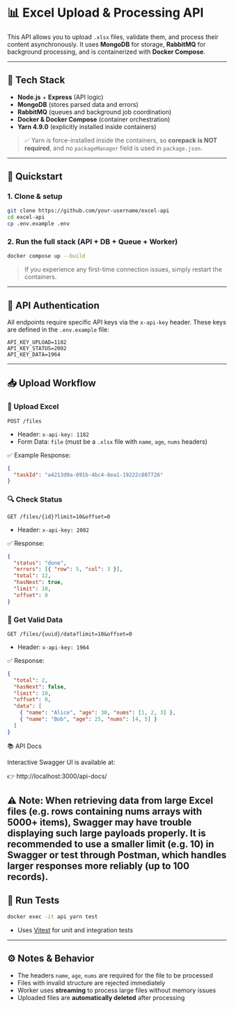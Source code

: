 # 📊 Excel Upload & Processing API

This API allows you to upload `.xlsx` files, validate them, and process their content asynchronously. It uses **MongoDB** for storage, **RabbitMQ** for background processing, and is containerized with **Docker Compose**.

---

## 🔧 Tech Stack
- **Node.js** + **Express** (API logic)
- **MongoDB** (stores parsed data and errors)
- **RabbitMQ** (queues and background job coordination)
- **Docker & Docker Compose** (container orchestration)
- **Yarn 4.9.0** (explicitly installed inside containers)

> ✅ Yarn is force-installed inside the containers, so **corepack is NOT required**, and no `packageManager` field is used in `package.json`.

---

## 🚀 Quickstart

### 1. Clone & setup
```bash
git clone https://github.com/your-username/excel-api
cd excel-api
cp .env.example .env
```

### 2. Run the full stack (API + DB + Queue + Worker)
```bash
docker compose up --build
```
> If you experience any first-time connection issues, simply restart the containers.

---

## 🔐 API Authentication
All endpoints require specific API keys via the `x-api-key` header. These keys are defined in the `.env.example` file:
```env
API_KEY_UPLOAD=1182
API_KEY_STATUS=2002
API_KEY_DATA=1964
```

---

## 📥 Upload Workflow

### 🔼 Upload Excel
`POST /files`
- Header: `x-api-key: 1182`
- Form Data: `file` (must be a `.xlsx` file with `name`, `age`, `nums` headers)

✅ Example Response:
```json
{
  "taskId": "a4213d9a-891b-4bc4-8ea1-19222c807726"
}
```

### 🔍 Check Status
`GET /files/{id}?limit=10&offset=0`
- Header: `x-api-key: 2002`

✅ Response:
```json
{
  "status": "done",
  "errors": [{ "row": 5, "col": 3 }],
  "total": 12,
  "hasNext": true,
  "limit": 10,
  "offset": 0
}
```

### 📄 Get Valid Data
`GET /files/{uuid}/data?limit=10&offset=0`
- Header: `x-api-key: 1964`

✅ Response:
```json
{
  "total": 2,
  "hasNext": false,
  "limit": 10,
  "offset": 0,
  "data": [
    { "name": "Alice", "age": 30, "nums": [1, 2, 3] },
    { "name": "Bob", "age": 25, "nums": [4, 5] }
  ]
}
```
📚 API Docs

Interactive Swagger UI is available at:

👉 http://localhost:3000/api-docs/

⚠️ Note: When retrieving data from large Excel files (e.g. rows containing nums arrays with 5000+ items), Swagger may have trouble displaying such large payloads properly. It is recommended to use a smaller limit (e.g. 10) in Swagger or test through Postman, which handles larger responses more reliably (up to 100 records).
---

## 🧪 Run Tests
```bash
docker exec -it api yarn test
```
- Uses [Vitest](https://vitest.dev) for unit and integration tests

---

## ⚙️ Notes & Behavior
- The headers `name`, `age`, `nums` are required for the file to be processed
- Files with invalid structure are rejected immediately
- Worker uses **streaming** to process large files without memory issues
- Uploaded files are **automatically deleted** after processing


